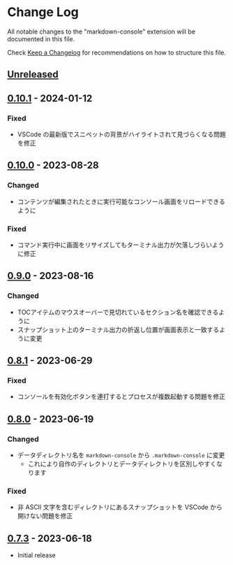 # Change Log

All notable changes to the "markdown-console" extension will be documented in this file.

Check [Keep a Changelog](http://keepachangelog.com/) for recommendations on how to structure this file.

## [Unreleased]
[Unreleased]: https://github.com/negokaz/vscode-markdown-console/compare/v0.10.1...main

## [0.10.1] - 2024-01-12
[0.10.1]: https://github.com/negokaz/vscode-markdown-console/releases/tag/v0.10.1

### Fixed

- VSCode の最新版でスニペットの背景がハイライトされて見づらくなる問題を修正

## [0.10.0] - 2023-08-28
[0.10.0]: https://github.com/negokaz/vscode-markdown-console/releases/tag/v0.10.0

### Changed

- コンテンツが編集されたときに実行可能なコンソール画面をリロードできるように

### Fixed

- コマンド実行中に画面をリサイズしてもターミナル出力が欠落しづらいように修正

## [0.9.0] - 2023-08-16
[0.9.0]: https://github.com/negokaz/vscode-markdown-console/releases/tag/v0.9.0

### Changed

- TOCアイテムのマウスオーバーで見切れているセクション名を確認できるように
- スナップショット上のターミナル出力の折返し位置が画面表示と一致するように変更

## [0.8.1] - 2023-06-29
[0.8.1]: https://github.com/negokaz/vscode-markdown-console/releases/tag/v0.8.1

### Fixed

- コンソールを有効化ボタンを連打するとプロセスが複数起動する問題を修正

## [0.8.0] - 2023-06-19
[0.8.0]: https://github.com/negokaz/vscode-markdown-console/releases/tag/v0.8.0

### Changed

- データディレクトリ名を `markdown-console` から `.markdown-console` に変更
    - これにより自作のディレクトリとデータディレクトリを区別しやすくなります

### Fixed

- 非 ASCII 文字を含むディレクトリにあるスナップショットを VSCode から開けない問題を修正

## [0.7.3] - 2023-06-18
[0.7.3]: https://github.com/negokaz/vscode-markdown-console/releases/tag/v0.7.3

- Initial release
